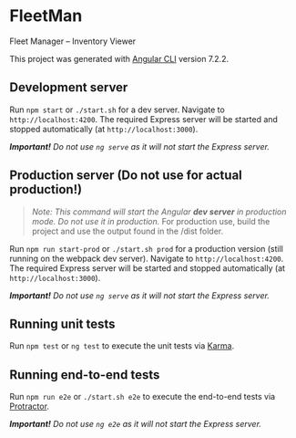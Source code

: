 # FleetMan

Fleet Manager – Inventory Viewer

This project was generated with [Angular CLI](https://github.com/angular/angular-cli) version 7.2.2.

## Development server

Run `npm start` or `./start.sh` for a dev server.
Navigate to `http://localhost:4200`.
The required Express server will be started and stopped automatically (at `http://localhost:3000`).

_**Important!** Do not use `ng serve` as it will not start the Express server._

## Production server (Do not use for actual production!)

> _Note: This command will start the Angular **dev server** in production mode. Do not use it in production._
> For production use, build the project and use the output found in the /dist folder.

Run `npm run start-prod` or `./start.sh prod` for a production version (still running on the webpack dev server). Navigate to `http://localhost:4200`.
The required Express server will be started and stopped automatically (at `http://localhost:3000`).

_**Important!** Do not use `ng serve` as it will not start the Express server._

## Running unit tests

Run `npm test` or `ng test` to execute the unit tests via [Karma](https://karma-runner.github.io).

## Running end-to-end tests

Run `npm run e2e` or `./start.sh e2e` to execute the end-to-end tests via [Protractor](http://www.protractortest.org/).

_**Important!** Do not use `ng e2e` as it will not start the Express server._

